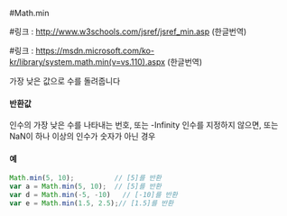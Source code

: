 #Math.min

#링크 : http://www.w3schools.com/jsref/jsref_min.asp (한글번역) 

#링크 : https://msdn.microsoft.com/ko-kr/library/system.math.min(v=vs.110).aspx (한글번역) 


가장 낮은 값으로 수를 돌려줍니다


#### 반환값

인수의 가장 낮은 수를 나타내는 번호, 또는 -Infinity 인수를 지정하지 않으면, 또는 NaN이 하나 이상의 인수가 숫자가 아닌 경우



#### 예

```javascript
Math.min(5, 10);          // [5]를 반환
var a = Math.min(5, 10);  // [5]를 반환
var d = Math.min(-5, -10)   // [-10]를 반환
var e = Math.min(1.5, 2.5);// [1.5]를 반환



